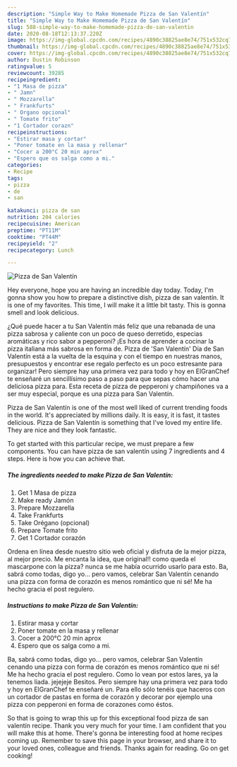 ```yaml
---
description: "Simple Way to Make Homemade Pizza de San Valentín"
title: "Simple Way to Make Homemade Pizza de San Valentín"
slug: 588-simple-way-to-make-homemade-pizza-de-san-valentin
date: 2020-08-18T12:13:37.220Z
image: https://img-global.cpcdn.com/recipes/4890c38825ae8e74/751x532cq70/pizza-de-san-valentin-foto-principal.jpg
thumbnail: https://img-global.cpcdn.com/recipes/4890c38825ae8e74/751x532cq70/pizza-de-san-valentin-foto-principal.jpg
cover: https://img-global.cpcdn.com/recipes/4890c38825ae8e74/751x532cq70/pizza-de-san-valentin-foto-principal.jpg
author: Dustin Robinson
ratingvalue: 5
reviewcount: 39285
recipeingredient:
- "1 Masa de pizza"
- " Jamn"
- " Mozzarella"
- " Frankfurts"
- " Organo opcional"
- " Tomate frito"
- "1 Cortador corazn"
recipeinstructions:
- "Estirar masa y cortar"
- "Poner tomate en la masa y rellenar"
- "Cocer a 200°C 20 min aprox"
- "Espero que os salga como a mi."
categories:
- Recipe
tags:
- pizza
- de
- san

katakunci: pizza de san 
nutrition: 204 calories
recipecuisine: American
preptime: "PT11M"
cooktime: "PT44M"
recipeyield: "2"
recipecategory: Lunch

---
```



![Pizza de San Valentín](https://img-global.cpcdn.com/recipes/4890c38825ae8e74/751x532cq70/pizza-de-san-valentin-foto-principal.jpg)

Hey everyone, hope you are having an incredible day today. Today, I'm gonna show you how to prepare a distinctive dish, pizza de san valentín. It is one of my favorites. This time, I will make it a little bit tasty. This is gonna smell and look delicious.

¿Qué puede hacer a tu San Valentín más feliz que una rebanada de una pizza sabrosa y caliente con un poco de queso derretido, especias aromáticas y rico sabor a pepperoni? ¡Es hora de aprender a cocinar la pizza italiana más sabrosa en forma de. Pizza de &#39;San Valentín&#39; Día de San Valentín está a la vuelta de la esquina y con el tiempo en nuestras manos, presupuestos y encontrar ese regalo perfecto es un poco estresante para organizar! Pero siempre hay una primera vez para todo y hoy en ElGranChef te enseñaré un sencillísimo paso a paso para que sepas cómo hacer una deliciosa pizza para. Esta receta de pizza de pepperoni y champiñones va a ser muy especial, porque es una pizza para San Valentín.

Pizza de San Valentín is one of the most well liked of current trending foods in the world. It's appreciated by millions daily. It is easy, it is fast, it tastes delicious. Pizza de San Valentín is something that I've loved my entire life. They are nice and they look fantastic.


To get started with this particular recipe, we must prepare a few components. You can have pizza de san valentín using 7 ingredients and 4 steps. Here is how you can achieve that.

<!--inarticleads1-->

##### The ingredients needed to make Pizza de San Valentín:

1. Get 1 Masa de pizza
1. Make ready  Jamón
1. Prepare  Mozzarella
1. Take  Frankfurts
1. Take  Orégano (opcional)
1. Prepare  Tomate frito
1. Get 1 Cortador corazón


Ordena en línea desde nuestro sitio web oficial y disfruta de la mejor pizza, al mejor precio. Me encanta la idea, que original!! como queda el mascarpone con la pizza? nunca se me había ocurrido usarlo para esto. Ba, sabrá como todas, digo yo… pero vamos, celebrar San Valentín cenando una pizza con forma de corazón es menos romántico que ni sé! Me ha hecho gracia el post regulero. 

<!--inarticleads2-->

##### Instructions to make Pizza de San Valentín:

1. Estirar masa y cortar
1. Poner tomate en la masa y rellenar
1. Cocer a 200°C 20 min aprox
1. Espero que os salga como a mi.


Ba, sabrá como todas, digo yo… pero vamos, celebrar San Valentín cenando una pizza con forma de corazón es menos romántico que ni sé! Me ha hecho gracia el post regulero. Como lo vean por estos lares, ya la tenemos liada. jejejeje Besitos. Pero siempre hay una primera vez para todo y hoy en ElGranChef te enseñaré un. Para ello sólo tenéis que haceros con un cortador de pastas en forma de corazón y decorar por ejemplo una pizza con pepperoni en forma de corazones como éstos. 

So that is going to wrap this up for this exceptional food pizza de san valentín recipe. Thank you very much for your time. I am confident that you will make this at home. There's gonna be interesting food at home recipes coming up. Remember to save this page in your browser, and share it to your loved ones, colleague and friends. Thanks again for reading. Go on get cooking!
